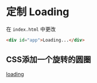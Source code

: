 # 定制 Loading

在 `index.html` 中更改

```html
<div id="app">Loading...</div>
```



## CSS添加一个旋转的圆圈

[loading](../loading.html  ':include :type=iframe width=100% height=70px')

